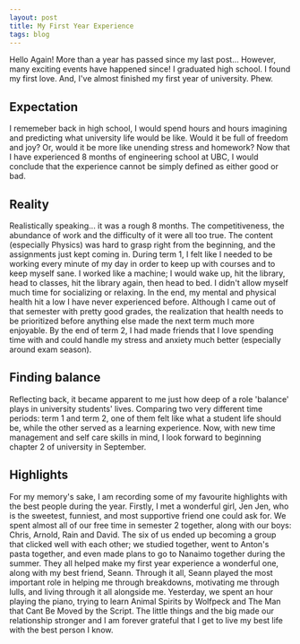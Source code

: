 ```yaml
---
layout: post
title: My First Year Experience
tags: blog
---
```


Hello Again! More than a year has passed since my last post... However, many exciting events have happened since! I graduated high school. I found my first love. And, I've almost finished my first year of university. Phew. 

## Expectation <br>
I rememeber back in high school, I would spend hours and hours imagining and predicting what university life would be like. Would it be full of freedom and joy? Or, would it be more like unending stress and homework? Now that I have experienced 8 months of engineering school at UBC, I would conclude that the experience cannot be simply defined as either good or bad. 

## Reality <br>
Realistically speaking... it was a rough 8 months. The competitiveness, the abundance of work and the difficulty of it were all too true. The content (especially Physics) was hard to grasp right from the beginning, and the assignments just kept coming in. During term 1, I felt like I needed to be working every minute of my day in order to keep up with courses and to keep myself sane. I worked like a machine; I would wake up, hit the library, head to classes, hit the library again, then head to bed. I didn't allow myself much time for socializing or relaxing. In the end, my mental and physical health hit a low I have never experienced before. Although I came out of that semester with pretty good grades, the realization that health needs to be prioritized before anything else made the next term much more enjoyable. By the end of term 2, I had made friends that I love spending time with and could handle my stress and anxiety much better (especially around exam season). 

## Finding balance <br>
Reflecting back, it became apparent to me just how deep of a role 'balance' plays in university students' lives. Comparing two very different time periods: term 1 and term 2, one of them felt like what a student life should be, while the other served as a learning experience. Now, with new time management and self care skills in mind, I look forward to beginning chapter 2 of university in September. 

## Highlights <br>
For my memory's sake, I am recording some of my favourite highlights with the best people during the year. Firstly, I met a wonderful girl, Jen Jen, who is the sweetest, funniest, and most supportive friend one could ask for. We spent almost all of our free time in semester 2 together, along with our boys: Chris, Arnold, Rain and David. The six of us ended up becoming a group that clicked well with each other; we studied together, went to Anton's pasta together, and even made plans to go to Nanaimo together during the summer. They all helped make my first year experience a wonderful one, along with my best friend, Seann. Through it all, Seann played the most important role in helping me through breakdowns, motivating me through lulls, and living through it all alongside me. Yesterday, we spent an hour playing the piano, trying to learn Animal Spirits by Wolfpeck and The Man that Cant Be Moved by the Script. The little things and the big made our relationship stronger and I am forever grateful that I get to live my best life with the best person I know. 
